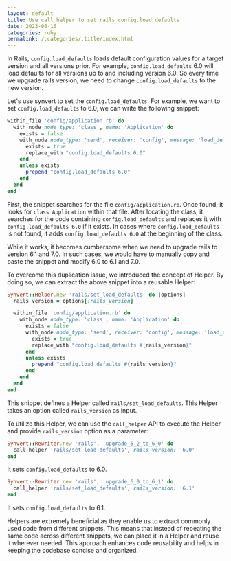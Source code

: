 ```yaml
---
layout: default
title: Use call_helper to set rails config.load_defaults
date: 2023-06-16
categories: ruby
permalink: /:categories/:title/index.html
---
```


In Rails, `config.load_defaults` loads default configuration values for a target version and all versions prior. For example, `config.load_defaults` 6.0 will load defaults for all versions up to and including version 6.0. So every time we upgrade rails version, we need to change `config.load_defaults` to the new version.

Let's use synvert to set the `config.load_defaults`. For example, we want to set `config.load_defaults` to 6.0, we can write the following snippet:

```ruby
within_file 'config/application.rb' do
  with_node node_type: 'class', name: 'Application' do
    exists = false
    with_node node_type: 'send', receiver: 'config', message: 'load_defaults', arguments: { size: 1 } do
      exists = true
      replace_with "config.load_defaults 6.0"
    end
    unless exists
      prepend "config.load_defaults 6.0"
    end
  end
end
```

First, the snippet searches for the file `config/application.rb`. Once found, it looks for `class Application` within that file. After locating the class, it searches for the code containing `config.load_defaults` and replaces it with `config.load_defaults 6.0` if it exists. In cases where `config.load_defaults` is not found, it adds `config.load_defaults 6.0` at the beginning of the class.

While it works, it becomes cumbersome when we need to upgrade rails to version 6.1 and 7.0. In such cases, we would have to manually copy and paste the snippet and modify 6.0 to 6.1 and 7.0.

To overcome this duplication issue, we introduced the concept of Helper. By doing so, we can extract the above snippet into a reusable Helper:

```ruby
Synvert::Helper.new 'rails/set_load_defaults' do |options|
  rails_version = options[:rails_version]

  within_file 'config/application.rb' do
    with_node node_type: 'class', name: 'Application' do
      exists = false
      with_node node_type: 'send', receiver: 'config', message: 'load_defaults', arguments: { size: 1 } do
        exists = true
        replace_with "config.load_defaults #{rails_version}"
      end
      unless exists
        prepend "config.load_defaults #{rails_version}"
      end
    end
  end
end
```

This snippet defines a Helper called `rails/set_load_defaults`. This Helper takes an option called `rails_version` as input.

To utilize this Helper, we can use the `call_helper` API to execute the Helper and provide `rails_version` option as a parameter:

```ruby
Synvert::Rewriter.new 'rails', 'upgrade_5_2_to_6_0' do
  call_helper 'rails/set_load_defaults', rails_version: '6.0'
end
```

It sets `config.load_defaults` to 6.0.

```ruby
Synvert::Rewriter.new 'rails', 'upgrade_6_0_to_6_1' do
  call_helper 'rails/set_load_defaults', rails_version: '6.1'
end
```

It sets `config.load_defaults` to 6.1.

Helpers are extremely beneficial as they enable us to extract commonly used code from different snippets. This means that instead of repeating the same code across different snippets, we can place it in a Helper and reuse it wherever needed. This approach enhances code reusability and helps in keeping the codebase concise and organized.
